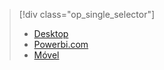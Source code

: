 > [!div class="op_single_selector"]
> * [Desktop](../notification-hubs/notification-hubs-windows-store-dotnet-get-started.md)
> * [Powerbi.com](../notification-hubs/notification-hubs-windows-phone-get-started.md)
> * [Móvel](../notification-hubs/notification-hubs-ios-get-started.md)
> 
> 

